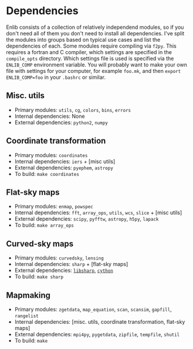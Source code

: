 Dependencies
============
Enlib consists of a collection of relatively independend modules, so
if you don't need all of them you don't need to install all dependencies.
I've split the modules into groups based on typical use cases and list
the dependencies of each. Some modules require compiling via `f2py`.
This requires a fortran and C compiler, which settings are specified
in the `compile_opts` directory. Which settings file is used is specified
via the `ENLIB_COMP` environment variable. You will probably want to make
your own file with settings for your computer, for example `foo.mk`, and
then `export ENLIB_COMP=foo` in your `.bashrc` or similar.

Misc. utils
-----------
* Primary modules: `utils`, `cg`, `colors`, `bins`, `errors`
* Internal dependencies: None
* External dependencies: `python2`, `numpy`

Coordinate transformation
-------------------------
* Primary modules: `coordinates`
* Internal dependencies: `iers` + [misc utils]
* External dependencies: `pyephem`, `astropy`
* To build: `make coordinates`

Flat-sky maps
-------------
* Primary modules: `enmap`, `powspec`
* Internal dependencies: `fft`, `array_ops`, `utils`, `wcs`, `slice` + [misc utils]
* External dependencies: `scipy`, `pyfftw`, `astropy`, `h5py`, `lapack`
* To build: `make array_ops`

Curved-sky maps
---------------
* Primary modules: `curvedsky`, `lensing`
* Internal dependencies: `sharp` + [flat-sky maps]
* External dependencies: [`libsharp`](http://sourceforge.net/projects/libsharp/), [`cython`](http://cython.org)
* To build: `make sharp`

Mapmaking
---------
* Primary modules: `zgetdata`, `map_equation`, `scan`, `scansim`, `gapfill`, `rangelist`
* Internal dependencies: [misc. utils, coordinate transformation, flat-sky maps]
* External dependencies: `mpi4py`, `pygetdata`, `zipfile`, `tempfile`, `shutil`
* To build: `make`
